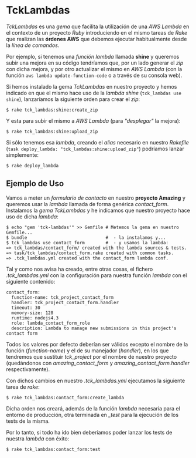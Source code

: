 TckLambdas
==========
_TckLambdas_ es una _gema_ que facilita la utilización de una _AWS Lambda_ en el contexto de un proyecto _Ruby_ introduciendo en el mismo tareas de _Rake_ que realizan las **órdenes AWS** que debemos ejecutar habitualmente desde la _línea de comandos_.

Por ejemplo, si tenemos una _función lambda_ llamada **shine** y queremos subir una mejora en su código tendríamos que, por un lado generar el _zip_ con dicha mejora, y por otro actualizar el mismo en _AWS Lambda_ (con la función ``aws lambda update-function-code`` o a través de su consola web).
    
Si hemos instalado la gema _TckLambdas_ en nuestro proyecto y hemos indicado en que el mismo hace uso de la _lambda shine_ (``tck_lambdas use shine``), lanzaríamos la siguiente orden para crear el _zip_:

    $ rake tck_lambdas:shine:create_zip

Y esta para subir el mismo a _AWS Lambda_ (para _"desplegar"_ la mejora):

    $ rake tck_lambdas:shine:upload_zip

Si sólo tenemos esa _lambda_, creando el _alias_ necesario en nuestro _Rakefile_ (``task deploy_lambda: "tck_lambdas:shine:upload_zip"``) podríamos lanzar simplemente:

    $ rake deploy_lambda

Ejemplo de Uso
---
Vamos a meter un _formulario de contacto_ en nuestro **proyecto Amazing** y queremos usar la *lambda* llamada de forma genérica *contact_form*. Instalamos la _gema TckLambdas_ y he indicamos que nuestro proyecto hace uso de dicha _lambda_:

    $ echo "gem 'tck-lambdas'" >> Gemfile # Metemos la gema en nuestro Gemfile...
    $ bundle                              #  - la instalamos y...
    $ tck_lambdas use contact_form        #  - y usamos la lambda:
    => tck_lambdas/contact_form/ created with the lambda sources & tests.
    => task/tck_lambdas/contact_form.rake created with common tasks.
    => .tck_lambdas.yml created with the contact_form lambda conf.
    
Tal y como nos avisa ha creado, entre otras cosas, el fichero *.tck_lambdas.yml* con la configuración para nuestra función _lambda_ con el siguiente contenido:

    contact_form:
      function-name: tck_project_contact_form
      handler: tck_project_contact_form.handler
      timeout: 30
      memory-size: 128
      runtime: nodejs4.3
      role: lambda_contact_form_role
      description: Lambda to manage new submissions in this project's contact form

Todos los valores por defecto deberían ser válidos excepto el nombre de la función (_function-name_) y el de su manejador (_handler_), en los que tendremos que sustituir *tck_project* por el nombre de nuestro proyecto (quedándonos con *amazing_contact_form* y *amazing_contact_form.handler* respectivamente).

Con dichos cambios en nuestro *.tck_lambdas.yml* ejecutamos la siguiente tarea de _rake_:

    $ rake tck_lambdas:contact_form:create_lambda

Dicha orden nos creará, además de la función _lambda_ necesaria para el entorno de producción, otra terminada en *_test* para la ejecución de los tests de la misma.

Por lo tanto, si todo ha ido bien deberíamos poder lanzar los tests de nuestra _lambda_ con éxito:

    $ rake tck_lambdas:contact_form:test

